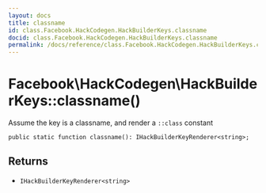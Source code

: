 ```yaml
---
layout: docs
title: classname
id: class.Facebook.HackCodegen.HackBuilderKeys.classname
docid: class.Facebook.HackCodegen.HackBuilderKeys.classname
permalink: /docs/reference/class.Facebook.HackCodegen.HackBuilderKeys.classname/
---
```

# Facebook\\HackCodegen\\HackBuilderKeys::classname()




Assume the key is a classname, and render a ` ::class ` constant




``` Hack
public static function classname(): IHackBuilderKeyRenderer<string>;
```




## Returns




* ` IHackBuilderKeyRenderer<string> `